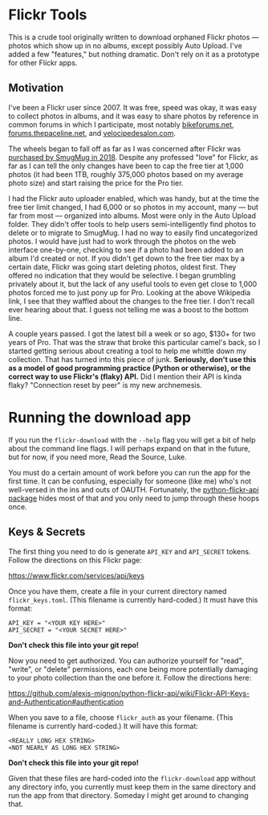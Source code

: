 # Flickr Tools #

This is a crude tool originally written to download orphaned Flickr
photos — photos which show up in no albums, except possibly Auto
Upload.  I've added a few "features," but nothing dramatic.  Don't
rely on it as a prototype for other Flickr apps.

## Motivation ##

I've been a Flickr user since 2007. It was free, speed was okay, it
was easy to collect photos in albums, and it was easy to share photos
by reference in common forums in which I participate, most notably
[bikeforums.net](bikeforums.net),
[forums.thepaceline.net](forums.thepaceline.net), and
[velocipedesalon.com](velocipedesalon.com).

The wheels began to fall off as far as I was concerned after Flickr
was [purchased by SmugMug in
2018](https://en.wikipedia.org/wiki/Flickr).  Despite any professed
"love" for Flickr, as far as I can tell the only changes have been to
cap the free tier at 1,000 photos (it had been 1TB, roughly 375,000
photos based on my average photo size) and start raising the price for
the Pro tier.

I had the Flickr auto uploader enabled, which was handy, but at the
time the free tier limit changed, I had 6,000 or so photos in my
account, many — but far from most — organized into albums.  Most were
only in the Auto Upload folder.  They didn't offer tools to help users
semi-intelligently find photos to delete or to migrate to SmugMug. I
had no way to easily find uncategorized photos.  I would have just had
to work through the photos on the web interface one-by-one, checking
to see if a photo had been added to an album I'd created or not.  If
you didn't get down to the free tier max by a certain date, Flickr was
going start deleting photos, oldest first.  They offered no indication
that they would be selective.  I began grumbling privately about it,
but the lack of any useful tools to even get close to 1,000 photos
forced me to just pony up for Pro.  Looking at the above Wikipedia
link, I see that they waffled about the changes to the free tier.  I
don't recall ever hearing about that.  I guess not telling me was a
boost to the bottom line.

A couple years passed.  I got the latest bill a week or so ago, $130+
for two years of Pro.  That was the straw that broke this particular
camel's back, so I started getting serious about creating a tool to
help me whittle down my collection.  That has turned into this piece
of junk.  **Seriously, don't use this as a model of good programming
practice (Python or otherwise), or the correct way to use Flickr's
(flaky) API.** Did I mention their API is kinda flaky? "Connection
reset by peer" is my new archnemesis.

# Running the download app #

If you run the `flickr-download` with the `--help` flag you will get a
bit of help about the command line flags. I will perhaps expand on
that in the future, but for now, if you need more, Read the Source,
Luke.

You must do a certain amount of work before you can run the app for
the first time. It can be confusing, especially for someone (like me)
who's not well-versed in the ins and outs of OAUTH.  Fortunately, the
[python-flickr-api package](https://pypi.org/project/flickr-api/)
hides most of that and you only need to jump through these hoops once.

## Keys & Secrets ##

The first thing you need to do is generate `API_KEY` and `API_SECRET`
tokens.  Follow the directions on this Flickr page:

https://www.flickr.com/services/api/keys

Once you have them, create a file in your current directory named
`flickr_keys.toml`.  (This filename is currently hard-coded.)  It must
have this format:

```
API_KEY = "<YOUR KEY HERE>"
API_SECRET = "<YOUR SECRET HERE>"
```

**Don't check this file into your git repo!**

Now you need to get authorized.  You can authorize yourself for
"read", "write", or "delete" permissions, each one being more
potentially damaging to your photo collection than the one before it.
Follow the directions here:

https://github.com/alexis-mignon/python-flickr-api/wiki/Flickr-API-Keys-and-Authentication#authentication

When you save to a file, choose `flickr_auth` as your filename. (This
filename is currently hard-coded.) It will have this format:

```
<REALLY LONG HEX STRING>
<NOT NEARLY AS LONG HEX STRING>
```

**Don't check this file into your git repo!**

Given that these files are hard-coded into the `flickr-download` app
without any directory info, you currently must keep them in the same
directory and run the app from that directory.  Someday I might get
around to changing that.
